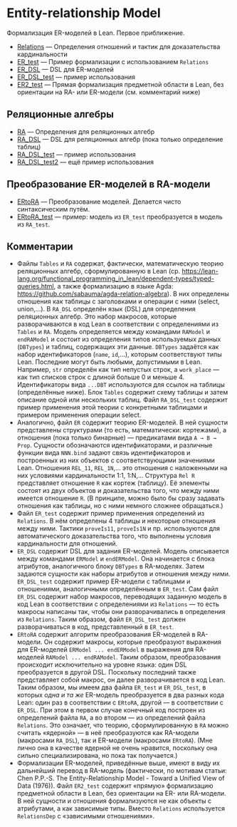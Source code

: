 # Entity-relationship Model

Формализация ER-моделей в Lean. Первое приближение.

+ [Relations](Relations.lean) — Определения отношений и тактик для
  доказательства кардинальности
+ [ER_test](ER_test.lean) — Пример формализации с использованием `Relations`
+ [ER_DSL](ER_DSL.lean) — DSL для ER-моделей
+ [ER_DSL_test](ER_DSL_test.lean) — пример использования
+ [ER2_test](ER2_test.lean) — Прямая формализация предметной области в
  Lean, без ориентации на RA- или ER-модели (см. комментарий ниже)

## Реляционные алгебры

+ [RA](RA.lean) — Определения для реляционных алгебр
+ [RA_DSL](RA_DSL.lean) — DSL для реляционных алгебр (пока только
  определение таблиц)
+ [RA_DSL_test](RA_DSL_test.lean) — пример использования 
+ [RA_DSL_test2](RA_DSL_test2.lean) — ещё пример использования 

## Преобразование ER-моделей в RA-модели

+ [ERtoRA](ERtoRA.lean) — Преобразование моделей. Делается чисто
  синтаксическим путём.
+ [ERtoRA_test](ERtoRA_test.lean) — пример: модель из `ER_test` преобразуется
  в модель из `RA_test`.

## Комментарии
+ Файлы `Tables` и `RA` содержат, фактически, математическую теорию
  реляционных алгебр, сформулированную в Lean
  (ср. https://lean-lang.org/functional_programming_in_lean/dependent-types/typed-queries.html,
  а также формализацию в языке Agda: https://github.com/sabauma/agda-relation-algebra).
  В них определены отношения как таблицы с заголовками и операции с ними
  (select, union,...).  В `RA_DSL` определён язык (DSL) для определения
  реляционных алгебр.  Это набор макросов, которые разворачиваются в код
  Lean в соответствии с определениями из `Tables` и `RA`.  Модель
  определяется между командами `RAModel` и `endRAModel` и состоит из
  определения типов используемых данных (`DBTypes`) и таблиц, содержащих
  эти данные.  `DBTypes` задаётся как набор идентификаторов (`name`,
  `id`,...), которым соответствуют типы Lean.  Последние могут быть любыми,
  допустимыми в Lean.  Например, `str` определён как тип непустых строк, а
  `work_place` — как тип списков строк с длиной больше 0 и меньше 4.
  Идентификаторы вида `...DBT` используются для ссылок на таблицы
  (определённые ниже).  Блок `Tables` содержит схему таблицы и затем
  описание одной или нескольких таблиц.  Файл `RA_DSL_test` содержит пример
  применения этой теории с конкретными таблицами и примером применения
  операции select.
+ Аналогично, файл `ER` содержит теорию ER-моделей.  В ней сущности
  представлены структурами (то есть, математически: кортежами), а отношения
  (пока только бинарные) — предикатами вида `A → B → Prop`.  Сущности
  обозначаются идентификаторами, и различные функции вида `NNN.bind` задают
  связь идентификаторов и построенных из них объектов с соответствующими
  значениями Lean.  Отношения `REL_11`, `REL_1N`,... это отношения с
  наложенными на них условиями кардинальности 1:1, 1:N,...  Структура `Rel
  R` представляет отношение `R` как кортеж (таблицу).  Её элементы состоят
  из двух объектов и доказательства того, что между ними имеется отношение
  `R`.  (В принципе, можно было бы сразу задавать отношения как таблицы, но
  с ними немного сложнее обращаться.)
+ Файл `ER_test` содержит пример применения определений из `Relations`.  В
  нём определены 4 таблицы и некоторые отношения между ними.  Тактики
  `proveIs11`, `proveIs1N` и пр. используются для автоматического
  доказательства того, что выполнены условия кардинальности для отношений.
+ `ER_DSL` содержит DSL для задания ER-моделей.  Модель описывается между
  командами `ERModel` и `endERModel`.  Она начинается с блока атрибутов,
  аналогичного блоку `DBTypes` в RA-моделях.  Затем задаются сущности как
  наборы атрибутов и отношения между ними.  `ER_DSL_test` содержит пример
  ER-модели с таблицами и отношениями, аналогичными определённым в
  `ER_test`.  Сам файл `ER_DSL` содержит набор макросов, переводящих
  заданную модель в код Lean в соответствии с определениями из `Relations`
  — то есть макросы написаны так, чтобы они разворачивались в определения
  из `Relations`.  Таким образом, файл `ER_DSL_test` должен разворачиваться
  в код, представленный в `ER_test`.
+ `ERtoRA` содержит алгоритм преобразования ER-моделей в RA-модели.  Он
  содержит макросы, которые преобразуют выражения для ER-моделей `ERModel
  ... endERModel` в выражения для RA-моделей `RAModel ... endRAModel`.
  Таким образом, преобразования происходит исключительно на уровне языка:
  один DSL преобразуется в другой DSL.  Поскольку последний также
  представляет собой макрос, он далее разворачивается в код Lean.  Таким
  образом, мы имеем два файла `ER_test` и `ER_DSL_test`, в которых _одна и
  та же_ ER-модель преобразуется в два разных кода Lean: один раз в
  соответствии с `ERtoRA`, другой — в соответствии с `ER_DSL`.  При этом в
  первом случае конечный код построен из определений файла `RA`, а во
  втором — из определений файла `Relations`.  Это означает, что теорию,
  сформулированную в `RA` можно считать «ядерной» — в неё преобразуются как
  RA-модели (макросами `RA_DSL`), так и ER-модели (макросами `ERtoRA`).
  (Мне лично она в качестве ядерной не очень нравится, поскольку она сильно
  специализирована, но пока так получается.)
+ Формализации ER-моделей, приведённые выше, имеют в виду их дальнейший
  перевод в RA-модель (фактически, по мотивам статьи: Chen P.P.-S. The
  Entity-Relationship Model - Toward a Unified View of Data (1976)).  Файл
  `ER2_test` содержит «прямую» формализацию предметной области в Lean, без
  ориентации на ER- или RA-модели.  В ней сущности и отношения
  формализуются не как объекты с атрибутами, а как зависимые типы.  Вместо
  `Relations` используется `RelationsDep` с «зависимыми отношениями».
